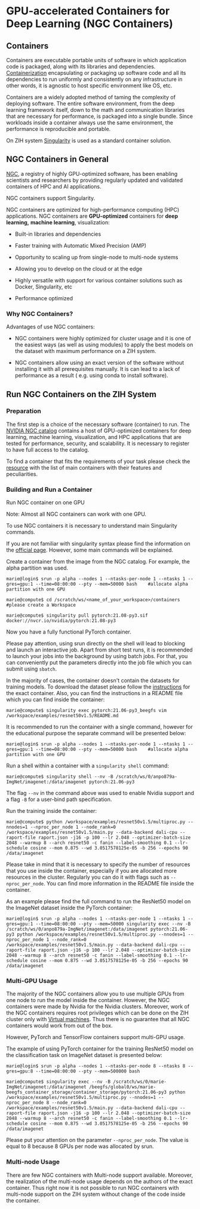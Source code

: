 # GPU-accelerated Containers for Deep Learning (NGC Containers)

## Containers

Containers are executable portable units of software in which
application code is packaged, along with its
libraries and dependencies.
[Containerization](https://www.ibm.com/cloud/learn/containerization) encapsulating or packaging up
software code and all its dependencies to run uniformly and consistently
on any infrastructure in other words, it is agnostic to host specific environment like OS, etc.

Containers are a widely adopted method of taming the complexity of deploying software.
The entire software environment, from the deep learning framework itself,
down to the math and communication libraries that are necessary for performance, is packaged into
a single bundle. Since workloads inside a container
always use the same environment, the performance is reproducible and portable.

On ZIH system [Singularity](https://sylabs.io/) is used as a standard container solution.

## NGC Containers in General

[NGC](https://developer.nvidia.com/ai-hpc-containers), a registry of highly GPU-optimized software,
has been enabling scientists and researchers by providing regularly updated
and validated containers of HPC and AI applications.

NGC containers support Singularity.

NGC containers are optimized for high-performance computing (HPC) applications.
NGC containers are **GPU-optimized** containers
for **deep learning,** **machine learning**, visualization:

- Built-in libraries and dependencies

- Faster training with Automatic Mixed Precision (AMP)

- Opportunity to scaling up from single-node to multi-node systems
  
- Allowing you to develop on the cloud or at the edge

- Highly versatile with support for various container solutions such as Docker, Singularity, etc

- Performance optimized

### Why NGC Containers?

Advantages of use NGC containers:

- NGC containers were highly optimized for cluster usage and it is one of the easiest ways (as well as using modules) to apply the best models on the dataset with maximum performance on a ZIH system.

- NGC containers allow using an exact version of the software without installing it with all prerequisites manually. It is can lead to a lack of performance as a result ( e.g. using conda to install software).

## Run NGC Containers on the ZIH System

### Preparation

The first step is a choice of the necessary software (container) to run.
The [NVIDIA NGC catalog](https://ngc.nvidia.com/catalog)
contains a host of GPU-optimized containers for deep learning,
machine learning, visualization, and HPC applications that are tested
for performance, security, and scalability.
It is necessary to register to have full access to the catalog.

To find a container that fits the requirements of your task please check
the [resource](https://github.com/NVIDIA/DeepLearningExamples)
with the list of main containers with their features and peculiarities.

### Building and Run a Container

Run NGC container on one GPU

Note: Almost all NGC containers can work with one GPU.

To use NGC containers it is necessary to understand main Singularity commands.

If you are not familiar with singularity syntax please find the information on the [official page](https://sylabs.io/guides/3.0/user-guide/quick_start.html#interact-with-images). However, some main commands will be explained.

Create a container from the image from the NGC catalog. For example, the alpha partition was used.

```console
marie@login$ srun -p alpha --nodes 1 --ntasks-per-node 1 --ntasks 1 --gres=gpu:1 --time=08:00:00 --pty --mem=50000 bash    #allocate alpha partition with one GPU

marie@compute$ cd /scratch/ws/<name_of_your_workspace>/containers   #please create a Workspace

marie@compute$ singularity pull pytorch:21.08-py3.sif docker://nvcr.io/nvidia/pytorch:21.08-py3
```

Now you have a fully functional PyTorch container.

Please pay attention, using srun directly on the shell will lead to blocking and launch an interactive job. Apart from short test runs, it is recommended to launch your jobs into the background by using batch jobs. For that, you can conveniently put the parameters directly into the job file which you can submit using `sbatch`.

In the majority of cases, the container doesn't contain the datasets for training models.
To download the dataset please follow the [instructions](https://github.com/NVIDIA/DeepLearningExamples) for the exact container.
Also, you can find the instructions in a README file which you can find inside the container:

```console
marie@compute$ singularity exec pytorch:21.06-py3_beegfs vim /workspace/examples/resnet50v1.5/README.md
```

It is recommended to run the container with a single command, however for the educational purpose the separate command will be presented below:

```console
marie@login$ srun -p alpha --nodes 1 --ntasks-per-node 1 --ntasks 1 --gres=gpu:1 --time=08:00:00 --pty --mem=50000 bash    #allocate alpha partition with one GPU
```

Run a shell within a container with a `singularity shell` command:

```console
marie@compute$ singularity shell --nv -B /scratch/ws/0/anpo879a-ImgNet/imagenet:/data/imagenet pytorch:21.06-py3
```

The flag `--nv` in the command above was used to enable Nvidia support and a flag `-B` for a user-bind path specification.

Run the training inside the container:

```console
marie@compute$ python /workspace/examples/resnet50v1.5/multiproc.py --nnodes=1 --nproc_per_node 1 --node_rank=0 /workspace/examples/resnet50v1.5/main.py --data-backend dali-cpu --raport-file raport.json -j16 -p 100 --lr 2.048 --optimizer-batch-size 2048 --warmup 8 --arch resnet50 -c fanin --label-smoothing 0.1 --lr-schedule cosine --mom 0.875 --wd 3.0517578125e-05 -b 256 --epochs 90 /data/imagenet
```

Please take in mind that it is necessary to specify the number of resources that you use inside the container, especially if you are allocated more resources in the cluster. Regularly you can do it with flags such as `--nproc_per_node`. You can find more information in the README file inside the container.

As an example please find the full command to run the ResNet50 model on the ImageNet dataset
inside the PyTorch container:

```console
marie@login$ srun -p alpha --nodes 1 --ntasks-per-node 1 --ntasks 1 --gres=gpu:1 --time=08:00:00 --pty --mem=50000 singularity exec --nv -B /scratch/ws/0/anpo879a-ImgNet/imagenet:/data/imagenet pytorch:21.06-py3 python /workspace/examples/resnet50v1.5/multiproc.py --nnodes=1 --nproc_per_node 1 --node_rank=0 /workspace/examples/resnet50v1.5/main.py --data-backend dali-cpu --raport-file raport.json -j16 -p 100 --lr 2.048 --optimizer-batch-size 2048 --warmup 8 --arch resnet50 -c fanin --label-smoothing 0.1 --lr-schedule cosine --mom 0.875 --wd 3.0517578125e-05 -b 256 --epochs 90 /data/imagenet
```

### Multi-GPU Usage

The majority of the NGC containers allow you to use multiple GPUs from one node to run the model inside the container. However, the NGC containers were made by Nvidia for the Nvidia clusters. Moreover, work of the NGC containers requires root privileges which can be done on the ZIH cluster only with [Virtual machines](containers.md). Thus there is no guarantee that all NGC containers would work from out of the box.

However, PyTorch and TensorFlow containers support multi-GPU usage.

The example of using PyTorch container for the training ResNet50 model on the classification task on ImageNet dataset is presented below:

```console
marie@login$ srun -p alpha --nodes 1 --ntasks-per-node 8 --ntasks 8 --gres=gpu:8 --time=08:00:00 --pty --mem=500000 bash
```

```console
marie@compute$ singularity exec --nv -B /scratch/ws/0/marie-ImgNet/imagenet:/data/imagenet /beegfs/global0/ws/marie-beegfs_container_storage/container_storage/pytorch:21.06-py3 python /workspace/examples/resnet50v1.5/multiproc.py --nnodes=1 --nproc_per_node 8 --node_rank=0 /workspace/examples/resnet50v1.5/main.py --data-backend dali-cpu --raport-file raport.json -j16 -p 100 --lr 2.048 --optimizer-batch-size 2048 --warmup 8 --arch resnet50 -c fanin --label-smoothing 0.1 --lr-schedule cosine --mom 0.875 --wd 3.0517578125e-05 -b 256 --epochs 90 /data/imagenet
```

Please put your attention on the parameter `--nproc_per_node`. The value is equal to 8 because 8 GPUs per node was allocated by srun.

### Multi-node Usage

There are few NGC containers with Multi-node support available. Moreover, the realization of the multi-node usage depends on the authors of the exact container. Thus right now it is not possible to run NGC containers with multi-node support on the ZIH system without change of the code inside the container.
